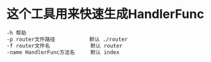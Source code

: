 # 这个工具用来快速生成HandlerFunc
```bash
-h 帮助
-p router文件路径           默认 ./router
-f router文件名             默认 router
-name HandlerFunc方法名     默认 index
```
